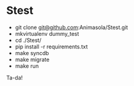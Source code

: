 Stest
=====

- git clone git@github.com:Animasola/Stest.git
- mkvirtualenv dummy_test
- cd ./Stest/
- pip install -r requirements.txt
- make syncdb
- make migrate
- make run

Ta-da!